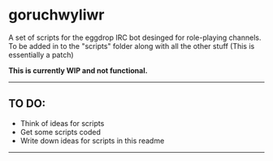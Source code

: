 goruchwyliwr
============

A set of scripts for the eggdrop IRC bot desinged for role-playing channels. To be added in to the "scripts" folder along with all the other stuff
(This is essentially a patch)

**This is currently WIP  and not functional.**
***
TO DO:
------

-   Think of ideas for scripts
-   Get some scripts coded
-   Write down ideas for scripts in this readme
***
